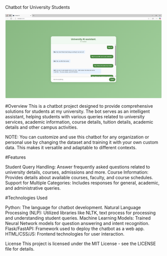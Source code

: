 Chatbot for University Students

![Chatbot Screenshot](chatbot-interface.png)

#Overview
This is a chatbot project designed to provide comprehensive solutions for students at my university.
The bot serves as an intelligent assistant, helping students with various queries related to university services,
academic information, course details, tuition details, academic details and other campus activities.

NOTE: You can customize and use this chatbot for any organization or personal use by changing the dataset and
      training it with your own custom data. This makes it versatile and adaptable to different contexts.

#Features

Student Query Handling: Answer frequently asked questions related to university details, courses, admissions and more.
Course Information: Provides details about available courses, faculty, and course schedules.
Support for Multiple Categories: Includes responses for general, academic, and administrative queries.

#Technologies Used

Python: The language for chatbot development.
Natural Language Processing (NLP): Utilized libraries like NLTK, text process for processing and understanding student queries.
Machine Learning Models:  Trained Neural Network models for question answering and intent recognition.
Flask/FastAPI: Framework used to deploy the chatbot as a web app.
HTML/CSS/JS: Frontend technologies for user interaction.


License
This project is licensed under the MIT License - see the LICENSE file for details.

